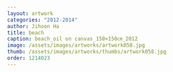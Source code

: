 ```yaml
---
layout: artwork 
categories: "2012-2014" 
author: Jihoon Ha 
title: beach 
caption: beach_oil on canvas_150×150㎝_2012 
image: /assets/images/artworks/artwork058.jpg 
thumb: /assets/images/artworks/thumbs/artwork058.jpg 
order: 1214023 
---
```

